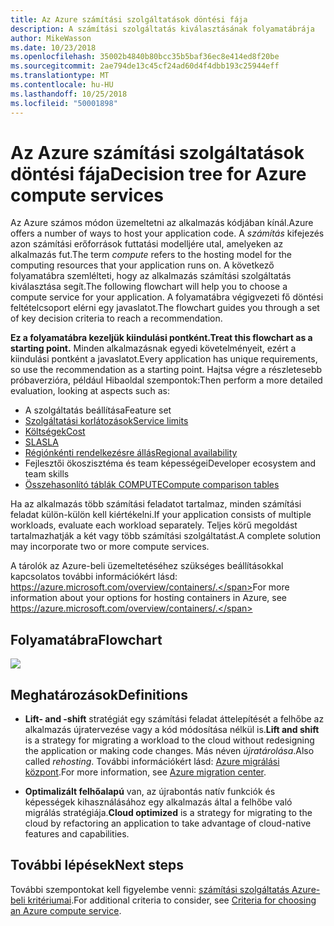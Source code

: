 ```yaml
---
title: Az Azure számítási szolgáltatások döntési fája
description: A számítási szolgáltatás kiválasztásának folyamatábrája
author: MikeWasson
ms.date: 10/23/2018
ms.openlocfilehash: 35002b4840b80bcc35b5baf36ec8e414ed8f20be
ms.sourcegitcommit: 2ae794de13c45cf24ad60d4f4dbb193c25944eff
ms.translationtype: MT
ms.contentlocale: hu-HU
ms.lasthandoff: 10/25/2018
ms.locfileid: "50001898"
---
```

# <a name="decision-tree-for-azure-compute-services"></a><span data-ttu-id="d80bd-103">Az Azure számítási szolgáltatások döntési fája</span><span class="sxs-lookup"><span data-stu-id="d80bd-103">Decision tree for Azure compute services</span></span>

<span data-ttu-id="d80bd-104">Az Azure számos módon üzemeltetni az alkalmazás kódjában kínál.</span><span class="sxs-lookup"><span data-stu-id="d80bd-104">Azure offers a number of ways to host your application code.</span></span> <span data-ttu-id="d80bd-105">A *számítás* kifejezés azon számítási erőforrások futtatási modelljére utal, amelyeken az alkalmazás fut.</span><span class="sxs-lookup"><span data-stu-id="d80bd-105">The term *compute* refers to the hosting model for the computing resources that your application runs on.</span></span> <span data-ttu-id="d80bd-106">A következő folyamatábra szemlélteti, hogy az alkalmazás számítási szolgáltatás kiválasztása segít.</span><span class="sxs-lookup"><span data-stu-id="d80bd-106">The following flowchart will help you to choose a compute service for your application.</span></span> <span data-ttu-id="d80bd-107">A folyamatábra végigvezeti fő döntési feltételcsoport elérni egy javaslatot.</span><span class="sxs-lookup"><span data-stu-id="d80bd-107">The flowchart guides you through a set of key decision criteria to reach a recommendation.</span></span> 

<span data-ttu-id="d80bd-108">**Ez a folyamatábra kezeljük kiindulási pontként.**</span><span class="sxs-lookup"><span data-stu-id="d80bd-108">**Treat this flowchart as a starting point.**</span></span> <span data-ttu-id="d80bd-109">Minden alkalmazásnak egyedi követelményeit, ezért a kiindulási pontként a javaslatot.</span><span class="sxs-lookup"><span data-stu-id="d80bd-109">Every application has unique requirements, so use the recommendation as a starting point.</span></span> <span data-ttu-id="d80bd-110">Hajtsa végre a részletesebb próbaverzióra, például Hibaoldal szempontok:</span><span class="sxs-lookup"><span data-stu-id="d80bd-110">Then perform a more detailed evaluation, looking at aspects such as:</span></span>
 
- <span data-ttu-id="d80bd-111">A szolgáltatás beállítása</span><span class="sxs-lookup"><span data-stu-id="d80bd-111">Feature set</span></span>
- [<span data-ttu-id="d80bd-112">Szolgáltatási korlátozások</span><span class="sxs-lookup"><span data-stu-id="d80bd-112">Service limits</span></span>](/azure/azure-subscription-service-limits)
- [<span data-ttu-id="d80bd-113">Költségek</span><span class="sxs-lookup"><span data-stu-id="d80bd-113">Cost</span></span>](https://azure.microsoft.com/pricing/)
- [<span data-ttu-id="d80bd-114">SLA</span><span class="sxs-lookup"><span data-stu-id="d80bd-114">SLA</span></span>](https://azure.microsoft.com/support/legal/sla/)
- [<span data-ttu-id="d80bd-115">Régiónkénti rendelkezésre állás</span><span class="sxs-lookup"><span data-stu-id="d80bd-115">Regional availability</span></span>](https://azure.microsoft.com/global-infrastructure/services/)
- <span data-ttu-id="d80bd-116">Fejlesztői ökoszisztéma és team képességei</span><span class="sxs-lookup"><span data-stu-id="d80bd-116">Developer ecosystem and team skills</span></span>
- [<span data-ttu-id="d80bd-117">Összehasonlító táblák COMPUTE</span><span class="sxs-lookup"><span data-stu-id="d80bd-117">Compute comparison tables</span></span>](./compute-comparison.md)

<span data-ttu-id="d80bd-118">Ha az alkalmazás több számítási feladatot tartalmaz, minden számítási feladat külön-külön kell kiértékelni.</span><span class="sxs-lookup"><span data-stu-id="d80bd-118">If your application consists of multiple workloads, evaluate each workload separately.</span></span> <span data-ttu-id="d80bd-119">Teljes körű megoldást tartalmazhatják a két vagy több számítási szolgáltatást.</span><span class="sxs-lookup"><span data-stu-id="d80bd-119">A complete solution may incorporate two or more compute services.</span></span>

<span data-ttu-id="d80bd-120">A tárolók az Azure-beli üzemeltetéséhez szükséges beállításokkal kapcsolatos további információkért lásd: https://azure.microsoft.com/overview/containers/.</span><span class="sxs-lookup"><span data-stu-id="d80bd-120">For more information about your options for hosting containers in Azure, see https://azure.microsoft.com/overview/containers/.</span></span>

## <a name="flowchart"></a><span data-ttu-id="d80bd-121">Folyamatábra</span><span class="sxs-lookup"><span data-stu-id="d80bd-121">Flowchart</span></span>

![](../images/compute-decision-tree.svg)

## <a name="definitions"></a><span data-ttu-id="d80bd-122">Meghatározások</span><span class="sxs-lookup"><span data-stu-id="d80bd-122">Definitions</span></span>

- <span data-ttu-id="d80bd-123">**Lift- and -shift** stratégiát egy számítási feladat áttelepítését a felhőbe az alkalmazás újratervezése vagy a kód módosítása nélkül is.</span><span class="sxs-lookup"><span data-stu-id="d80bd-123">**Lift and shift** is a strategy for migrating a workload to the cloud without redesigning the application or making code changes.</span></span> <span data-ttu-id="d80bd-124">Más néven *újratárolása*.</span><span class="sxs-lookup"><span data-stu-id="d80bd-124">Also called *rehosting*.</span></span> <span data-ttu-id="d80bd-125">További információkért lásd: [Azure migrálási központ](https://azure.microsoft.com/migration/).</span><span class="sxs-lookup"><span data-stu-id="d80bd-125">For more information, see [Azure migration center](https://azure.microsoft.com/migration/).</span></span>

- <span data-ttu-id="d80bd-126">**Optimalizált felhőalapú** van, az újrabontás natív funkciók és képességek kihasználásához egy alkalmazás által a felhőbe való migrálás stratégiája.</span><span class="sxs-lookup"><span data-stu-id="d80bd-126">**Cloud optimized** is a strategy for migrating to the cloud by refactoring an application to take advantage of cloud-native features and capabilities.</span></span>

## <a name="next-steps"></a><span data-ttu-id="d80bd-127">További lépések</span><span class="sxs-lookup"><span data-stu-id="d80bd-127">Next steps</span></span>

<span data-ttu-id="d80bd-128">További szempontokat kell figyelembe venni: [számítási szolgáltatás Azure-beli kritériumai](./compute-comparison.md).</span><span class="sxs-lookup"><span data-stu-id="d80bd-128">For additional criteria to consider, see [Criteria for choosing an Azure compute service](./compute-comparison.md).</span></span>
